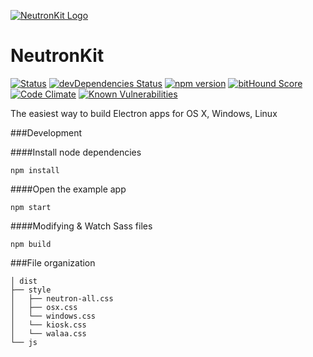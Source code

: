 [![NeutronKit Logo](http://neutronkit.com/img/neutronkit-logo.svg)](http://neutronkit.com)
# NeutronKit
[![Status](https://img.shields.io/travis/neutronkit/neutron/master.svg?style=flat)](https://travis-ci.org/neutronkit/neutron) 
[![devDependencies Status](https://david-dm.org/neutronkit/neutron/dev-status.svg)](https://david-dm.org/neutronkit/neutron?type=dev)
[![npm version](https://img.shields.io/npm/v/neutronkit.svg?style=flat)](https://www.npmjs.com/package/neutronkit) 
[![bitHound Score](https://www.bithound.io/github/neutronkit/neutron/badges/score.svg)](https://www.bithound.io/github/neutronkit/neutron) 
[![Code Climate](https://codeclimate.com/github/neutronkit/neutron/badges/gpa.svg)](https://codeclimate.com/github/neutronkit/neutron) [![Known Vulnerabilities](https://snyk.io/test/npm/neutronkit/badge.svg)](https://snyk.io/test/npm/neutronkit)


The easiest way to build Electron apps for OS X, Windows, Linux


###Development

####Install node dependencies

```
npm install
```

####Open the example app

```
npm start
```

####Modifying & Watch Sass files

```
npm build
```


###File organization
```
│ dist
├── style                    
│   ├── neutron-all.css          
│   ├── osx.css
│   └── windows.css
│   └── kiosk.css
│   └── walaa.css
└── js
```

